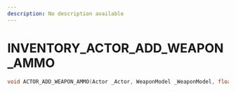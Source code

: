 ```yaml
---
description: No description available 
---
```


# INVENTORY\_ACTOR_ADD_WEAPON_AMMO

```cpp
void ACTOR_ADD_WEAPON_AMMO(Actor _Actor, WeaponModel _WeaponModel, float _AmmoCount);
```